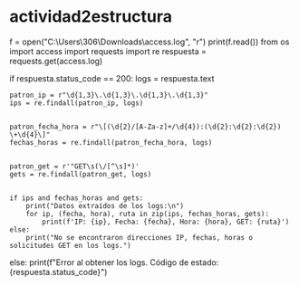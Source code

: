 # actividad2estructura
f = open("C:\\Users\\306\\Downloads\\access.log", "r")
print(f.read())
from os import access
import requests
import re
respuesta = requests.get(access.log)


if respuesta.status_code == 200:
    logs = respuesta.text  

 
    patron_ip = r"\d{1,3}\.\d{1,3}\.\d{1,3}\.\d{1,3}"
    ips = re.findall(patron_ip, logs)

    
    patron_fecha_hora = r"\[(\d{2}/[A-Za-z]+/\d{4}):(\d{2}:\d{2}:\d{2}) \+\d{4}\]"
    fechas_horas = re.findall(patron_fecha_hora, logs)

    
    patron_get = r'"GET\s(\/[^\s]*)'
    gets = re.findall(patron_get, logs)

   
    if ips and fechas_horas and gets:
        print("Datos extraídos de los logs:\n")
        for ip, (fecha, hora), ruta in zip(ips, fechas_horas, gets):
            print(f'IP: {ip}, Fecha: {fecha}, Hora: {hora}, GET: {ruta}')
    else:
        print("No se encontraron direcciones IP, fechas, horas o solicitudes GET en los logs.")
else:
    print(f"Error al obtener los logs. Código de estado: {respuesta.status_code}")
